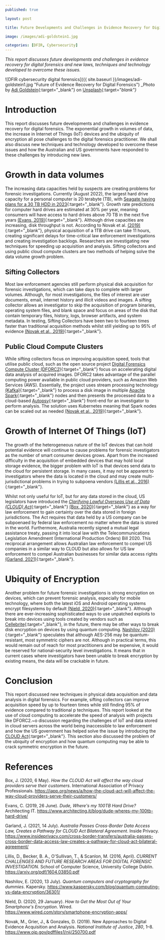 ```yaml
---
published: true

layout: post

title: Future Developments and Challenges in Evidence Recovery for Digital Forensics

image: /images/adi-goldstein1.jpg

categories: [DFIR, Cybersecurity]
--- 
```


_This report discusses future developments and challenges in evidence recovery for digital forensics and new laws, techniques and technology developed to overcome these issues._


![DFIR cybersecurity digital forensics]({{ site.baseurl }}/images/adi-goldstein1.jpg "Future of Evidence Recovery for Digital Forensics") 
_Photo by [Adi Goldstein](https://unsplash.com/@adigold1){:target="_blank"} on [Unsplash](https://unsplash.com/s/photos/hacking){:target="_blank"}_   

# Introduction
This report discusses future developments and challenges in evidence recovery for digital forensics. The exponential growth in volumes of data, the increase in Internet of Things (IoT) devices and the ubiquity of encryption all pose challenges to the digital forensics practitioner. We shall also discuss new techniques and technology developed to overcome these issues and how the Australian and US governments have responded to these challenges by introducing new laws.

# Growth in data volumes
The increasing data capacities held by suspects are creating problems for forensic investigations. Currently (August 2022), the largest hard drive capacity for a personal computer is 20 terabyte (TB), with [Seagate having plans for a 30 TB HDD in 2023](https://www.extremetech.com/computing/338238-seagate-to-launch-30tb-hard-drives-in-2023){:target="_blank"}. Growth rate predictions for computer hard drives are estimated at 30% per year, meaning consumers will have access to hard drives above 70 TB in the next five years [(Evans, 2019)](https://www.architecting.it/blog/dude-wheres-my-100tb-hard-drive/){:target="_blank"}. Although drive capacities are increasing, disk throughput is not. According to Novak et al. [(2019)](https://www.ojp.gov/pdffiles1/nij/250700.pdf){:target="_blank"}, physical acquisition of a 1TB drive can take 11 hours, creating significant delays for time-critical law enforcement investigations and creating investigation backlogs. Researchers are investigating new techniques for speeding up acquisition and analysis. Sifting collectors and using public cloud compute clusters are two methods of helping solve the data volume growth problem.

## Sifting Collectors
Most law enforcement agencies still perform physical disk acquisition for forensic investigations, which can take days to complete with larger volumes. Although, for most investigations, the files of interest  are user documents, email, internet history and illicit videos and images. A sifting collector allows an investigator to skip the acquisition of program binaries, operating system files, and blank space and focus on areas of the disk that contain temporary files, history, logs, browser artifacts, and system metadata. In testing, Sifting Collectors have been two to fourteen times faster than traditional acquisition methods whilst still yielding up to 95% of evidence [(Novak et al., 2019)](https://www.ojp.gov/pdffiles1/nij/250700.pdf){:target="_blank"}. 

## Public Cloud Compute Clusters
While sifting collectors focus on improving acquisition speed, tools that utilise public cloud, such as the open source project [Digital Forensics Compute Cluster (DFORC2)](https://github.com/RANDCorporation/DFORC2){:target="_blank"} focus on accelerating digital data analysis of acquired images. DFORC2 takes advantage of the parallel computing power available in public cloud providers, such as Amazon Web Services (AWS). Essentially, the project uses stream processing technology [(Kafka)](https://kafka.apache.org/){:target="_blank"} to process a disk image in multiple [Apache Spark](https://spark.apache.org/){:target="_blank"} nodes and then presents the processed data to a cloud-based [Autopsy](https://www.autopsy.com/){:target="_blank"} front-end for an investigator to perform analysis. The solution uses Kubernetes meaning that Spark nodes can be scaled out as needed [(Novak et al., 2019)](https://www.ojp.gov/pdffiles1/nij/250700.pdf){:target="_blank"}.

# Growth of Internet Of Things (IoT)
The growth of the heterogeneous nature of the IoT devices that can hold potential evidence will continue to cause problems for forensic investigators as the number of smart consumer devices grows. Apart from the increased difficulty in the acquisition of embedded devices that may hold local storage evidence, the bigger problem with IoT is that devices send data to the cloud for persistent storage. In many cases, it may not be apparent to investigators where the data is located in the cloud and may create multi-jurisdictional problems in trying to subpoena vendors [(Lillis et al., 2016)](https://arxiv.org/pdf/1604.03850.pdf){:target="_blank"}.   

Whilst not only useful for IoT, but for any data stored in the cloud, US legislators have introduced the [_Clarifying Lawful Overseas Use of Data (CLOUD) Act_](https://en.wikipedia.org/wiki/CLOUD_Act){:target="_blank"} [(Box, 2020)](https://iapp.org/news/a/how-the-cloud-act-will-affect-the-way-cloud-providers-serve-their-customers/){:target="_blank"} as a way for law enforcement to gain certainty over the data stored in foreign jurisdictions. The Act requires that data held by a US company can be subpoenaed by federal law enforcement no matter where the data is stored in the world. Furthermore, Australia recently signed a mutual legal assistance treaty, passing it into local law with the Telecommunications Legislation Amendment (International Production Orders) Bill 2020. This reciprocal arrangement allows Australian law enforcement to compel US companies in a similar way to CLOUD but also allows for US law enforcement to compel Australian businesses for similar data access rights [(Garland, 2021)](https://www.insideprivacy.com/cross-border-transfers/australia-passes-cross-border-data-access-law-creates-a-pathway-for-cloud-act-bilateral-agreement/){:target="_blank"}. 

# Ubiquity of Encryption 
Another problem for future forensic investigations is strong encryption on devices, which can prevent forensic analysis, especially for mobile technology, where both the latest iOS and Android operating systems encrypt filesystems by default [(Nield, 2020)](https://www.wired.com/story/smartphone-encryption-apps/){:target="_blank"}. Although there are ever-increasing sophisticated ways to use unpatched exploits to break into devices using tools created by vendors such as [Cellebrite](https://cellebrite.com){:target="_blank"}, in the future, there may be other ways to break disk encryption on devices by using quantum computing. [Nashilov (2020)]( https://www.kaspersky.com/blog/quantum-computing-vs-data-encryption/36301/){:target="_blank"} speculates that although AES-256 may be quantum-resistant, most symmetric ciphers are not. Although in practical terms, this would remain out of reach for most practitioners and be expensive, it would be reserved for national-security level investigations. It means that in current cases where investigators have been unable to break encryption by existing means, the data will be crackable in future. 

# Conclusion
This report discussed new techniques in physical data acquisition and data analysis in digital forensics. For example, sifting collectors can improve acquisition speed by up to fourteen times while still finding 95% of evidence compared to traditional p techniques. This report looked at the use of cloud computing to accelerate the speed of analysis with projects like DFORC2.~o discussion regarding the challenges of IoT and data stored in cloud servers across the world being inaccessible to law enforcement and how the US government has helped solve the issue by introducing the [CLOUD Act](https://en.wikipedia.org/wiki/CLOUD_Act){:target="_blank"}. This section also discussed the problem of the ubiquity of encryption and how quantum computing may be able to crack symmetric encryption in the future. 


# References

Box, J. (2020, 6 May). _How the CLOUD Act will affect the way cloud providers serve their customers_. International Association of Privacy Professionals. https://iapp.org/news/a/how-the-cloud-act-will-affect-the-way-cloud-providers-serve-their-customers/

Evans, C. (2019, 26 June). _Dude, Where's my 100TB Hard Drive?_ Architecting IT. https://www.architecting.it/blog/dude-wheres-my-100tb-hard-drive/

Garland, J. (2021, 14 July). _Australia Passes Cross-Border Data Access Law, Creates a Pathway for CLOUD Act Bilateral Agreement_. Inside Privacy. https://www.insideprivacy.com/cross-border-transfers/australia-passes-cross-border-data-access-law-creates-a-pathway-for-cloud-act-bilateral-agreement/

Lillis, D., Becker, B. A., O'Sullivan, T., & Scanlon, M. (2016, April). _CURRENT CHALLENGES AND FUTURE RESEARCH AREAS FOR DIGITAL FORENSIC INVESTIGATION_. School of Computer Science, University College Dublin. https://arxiv.org/pdf/1604.03850.pdf

Nashilov, E. (2020, 13 July). _Quantum computers and cryptography for dummies_. Kapersky. https://www.kaspersky.com/blog/quantum-computing-vs-data-encryption/36301/

Nield, D. (2020, 29 January). _How to Get the Most Out of Your Smartphone's Encryption_. Wired. https://www.wired.com/story/smartphone-encryption-apps/

Novak, M., Grier, J., & Gonzales, D. (2019). New Approaches to Digital Evidence Acquisition and Analysis. _National Institute of Justice_, _280_, 1–8. https://www.ojp.gov/pdffiles1/nij/250700.pdf